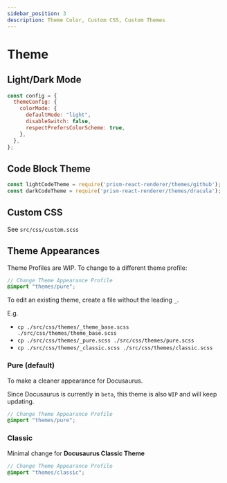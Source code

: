 ```yaml
---
sidebar_position: 3
description: Theme Color, Custom CSS, Custom Themes
---
```


# Theme

## Light/Dark Mode

```js title="docusaurus.config.js" {4-6}
const config = {
  themeConfig: {
    colorMode: {
      defaultMode: "light",
      disableSwitch: false,
      respectPrefersColorScheme: true,
    },
  },
};
```

## Code Block Theme

```js title="docusaurus.config.js"
const lightCodeTheme = require('prism-react-renderer/themes/github');
const darkCodeTheme = require('prism-react-renderer/themes/dracula');
```

## Custom CSS

See `src/css/custom.scss`

## Theme Appearances

Theme Profiles are WIP. To change to a different theme profile:

```scss {2} title="src/css/custom.scss"
// Change Theme Appearance Profile
@import "themes/pure";
```

To edit an existing theme, create a file without the leading `_`.

E.g.

- `cp ./src/css/themes/_theme_base.scss ./src/css/themes/theme_base.scss`
- `cp ./src/css/themes/_pure.scss ./src/css/themes/pure.scss`
- `cp ./src/css/themes/_classic.scss ./src/css/themes/classic.scss`

### Pure (default)

To make a cleaner appearance for Docusaurus.

Since Docusaurus is currently in `beta`, this theme is also `WIP` and will keep updating.

```scss {2} title="src/css/custom.scss"
// Change Theme Appearance Profile
@import "themes/pure";
```

### Classic

Minimal change for **Docusaurus Classic Theme**

```scss {2} title="src/css/custom.scss"
// Change Theme Appearance Profile
@import "themes/classic";
```
